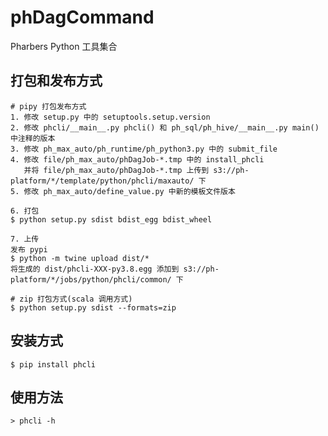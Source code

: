# phDagCommand
Pharbers Python 工具集合

## 打包和发布方式
```androiddatabinding
# pipy 打包发布方式
1. 修改 setup.py 中的 setuptools.setup.version 
2. 修改 phcli/__main__.py phcli() 和 ph_sql/ph_hive/__main__.py main() 中注释的版本
3. 修改 ph_max_auto/ph_runtime/ph_python3.py 中的 submit_file
4. 修改 file/ph_max_auto/phDagJob-*.tmp 中的 install_phcli
   并将 file/ph_max_auto/phDagJob-*.tmp 上传到 s3://ph-platform/*/template/python/phcli/maxauto/ 下
5. 修改 ph_max_auto/define_value.py 中新的模板文件版本

6. 打包
$ python setup.py sdist bdist_egg bdist_wheel

7. 上传
发布 pypi 
$ python -m twine upload dist/*
将生成的 dist/phcli-XXX-py3.8.egg 添加到 s3://ph-platform/*/jobs/python/phcli/common/ 下

# zip 打包方式(scala 调用方式)
$ python setup.py sdist --formats=zip
```

## 安装方式
```androiddatabinding
$ pip install phcli
```

## 使用方法
```androiddatabinding
> phcli -h
```
